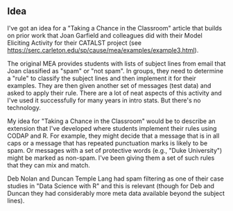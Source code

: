## Idea

I've got an idea for a "Taking a Chance in the Classroom" article that builds on prior work that Joan Garfield and colleagues did with their Model Eliciting Activity for their CATALST project (see https://serc.carleton.edu/sp/cause/mea/examples/example3.html).  

The original MEA provides students with lists of subject lines from email that Joan classified as "spam" or "not spam".  In groups, they need to determine a "rule" to classify the subject lines and then implement it for their examples.  They are then given another set of messages (test data) and asked to apply their rule.  There are a lot of neat aspects of this activity and I've used it successfully for many years in intro stats.  But there's no technology.  

My idea for "Taking a Chance in the Classroom" would be to describe an extension that I've developed where students implement their rules using CODAP and R.  For example, they might decide that a message that is in all caps or a message that has repeated punctuation marks is likely to be spam. Or messages with a set of protective words (e.g., "Duke University") might be marked as non-spam.   I've been giving them a set of such rules that they can mix and match.

Deb Nolan and Duncan Temple Lang had spam filtering as one of their case studies in "Data Science with R" and this is relevant (though for Deb and Duncan they had considerably more meta data available beyond the subject lines).
